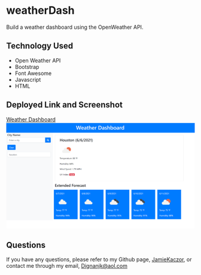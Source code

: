 # weatherDash

Build a weather dashboard using the OpenWeather API.

## Technology Used
<ul>
    <li>Open Weather API</li>
    <li>Bootstrap</li>
    <li>Font Awesome</li>
    <li>Javascript</li>
    <li>HTML</li>
</ul>

## Deployed Link and Screenshot

[Weather Dashboard](https://jamiekaczor.github.io/weatherDash/)
![screenshot](./assets/images/weathdash.png)

## Questions
  If you have any questions, please refer to my Github page, [JamieKaczor](https://github.com/JamieKaczor), or contact me through my email, Dignanjk@aol.com